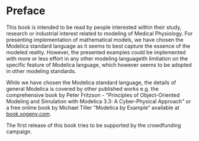 Preface
=======

This book is intended to be read by people interested within their study, research or industrial interest related to modeling of Medical Physiology. For presenting implementation of mathematical models, we have chosen the Modelica standard language as it seems to best capture the essence of the modeled reality. However, the presented examples could be implemented with more or less effort in any other modeling languageith limitation on the specific feature of Modelica language, which however seems to be adopted in other modeling standards.

While we have chosen the Modelica standard language, the details of general Modelica is covered by other published works e.g. the comprehensive book by Peter Fritzson - "Principles of Object-Oriented Modeling and Simulation with Modelica 3.3: A Cyber-Physical Approach" or a free online book by Michael Tiller "Modelica by Example" available at [book.xogeny.com](http://book.xogeny.com).

The first release of this book tries to be supported by the crowdfunding campaign.